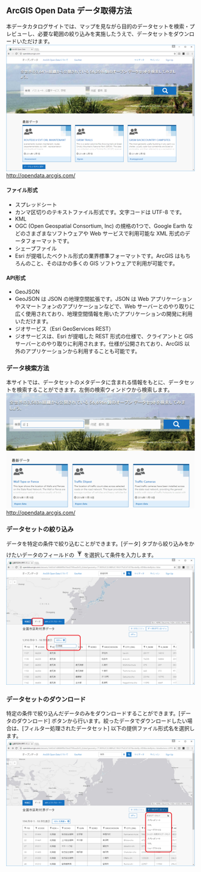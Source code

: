 ## ArcGIS Open Data データ取得方法

本データカタログサイトでは、マップを見ながら目的のデータセットを検索・プレビューし、必要な範囲の絞り込みを実施したうえで、データセットをダウンロードいただけます。
![](img/ArcGISOpeningPict.png)
<http://opendata.arcgis.com/>

#### ファイル形式

* スプレッドシート
 * カンマ区切りのテキストファイル形式です。文字コードは UTF-8 です。
* KML
 * OGC (Open Geospatial Consortium, Inc) の規格の1つで、Google Earth などのさまざまなソフトウェアや Web サービスで利用可能な XML 形式のデータフォーマットです。
* シェープファイル　
 * Esri が提唱したベクトル形式の業界標準フォーマットです。ArcGIS はもちろんのこと、そのほかの多くの GIS ソフトウェアで利用が可能です。

#### API形式

* GeoJSON
 * GeoJSON は JSON の地理空間拡張です。JSON は Web アプリケーションやスマートフォンのアプリケーションなどで、Web サーバーとのやり取りに広く使用されており、地理空間情報を用いたアプリケーションの開発に利用いただけます。
* ジオサービス（Esri GeoServices REST）
 * ジオサービスは、Esri が提唱した REST 形式の仕様で、クライアントと GIS サーバーとのやり取りに利用されます。仕様が公開されており、ArcGIS 以外のアプリケーションから利用することも可能です。
 
### データ検索方法

本サイトでは、データセットのメタデータに含まれる情報をもとに、データセットを検索することができます。左側の検索ウィンドウから検索します。
![](img/ArcGISOpenDataSearch.gif)
<http://opendata.arcgis.com/>

### データセットの絞り込み

データを特定の条件で絞り込むことができます。[データ] タブから絞り込みをかけたいデータのフィールドの![](img/filter.png)を選択して条件を入力します。
![](img/inputFilterFactor.png)

### データセットのダウンロード

特定の条件で絞り込んだデータのみをダウンロードすることができます。[データのダウンロード] ボタンから行います。絞ったデータでダウンロードしたい場合は、[フィルター処理されたデータセット] 以下の提供ファイル形式名を選択します。
![](img/opendataDL.png)
